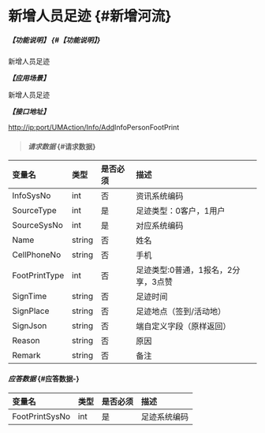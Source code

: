 # 新增人员足迹 {#新增河流}

##### _【功能说明】_ {#【功能说明】}

新增人员足迹

_**【应用场景】**_

新增人员足迹

_**【接口地址】**_

[http://ip:port/UMAction/Info/Add](http://ip:port/HMAction/River/AddRiver)InfoPersonFootPrint

> #### _请求数据_ {#请求数据}

| 变量名 | 类型 | 是否必须 | 描述 |
| :--- | :--- | :--- | :--- |
| InfoSysNo | int | 否 | 资讯系统编码 |
| SourceType | int | 是 | 足迹类型：0客户，1用户 |
| SourceSysNo | int | 是 | 对应系统编码 |
| Name | string | 否 | 姓名 |
| CellPhoneNo | string | 否 | 手机 |
| FootPrintType | int | 否 | 足迹类型:0普通，1报名，2分享，3点赞 |
| SignTime | string | 否 | 足迹时间 |
| SignPlace | string | 否 | 足迹地点（签到/活动地） |
| SignJson | string | 否 | 端自定义字段（原样返回） |
| Reason | string | 否 | 原因 |
| Remark | string | 否 | 备注 |

#### _应答数据_ {#应答数据-}

| 变量名 | 类型 | 是否必须 | 描述 |
| :--- | :--- | :--- | :--- |
| FootPrintSysNo | int | 是 | 足迹系统编码 |



